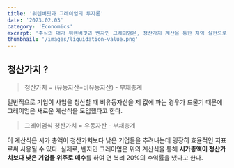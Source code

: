 ```yaml
---
title: '워렌버핏과 그레이엄의 투자론'
date: '2023.02.03'
category: 'Economics'
excerpt: '주식의 대가 워렌버핏과 벤자민 그레이엄은, 청산가치 계산을 통한 차익 실현으로 꾸주하고 쏠쏠한 수익을 낼 수 있었다고 한다. 청산가치란 뭘까?'
thumbnail: '/images/liquidation-value.png'
---
```


## 청산가치 ?

> 청산가치 = (유동자산+비유동자산) - 부채총계

일반적으로 기업이 사업을 청산할 때 비유동자산을 제 값에 파는 경우가 드물기 때문에 그레이엄은 새로운 계산식을 도입했다고 한다.

> 그레이엄식 청산가치 = 유동자산 - 부채총계

이 계산식은 시가 총액이 청산가치보다 낮은 기업들을 추려내는데 굉장히 효율적인 지표로써 사용될 수 있다.
실제로, 벤자민 그레이엄은 위의 계산식을 통해 **시가총액이 청산가치보다 낮은 기업들 위주로 매수**를 하여 연 복리 20%의 수익률을 냈다고 한다.
